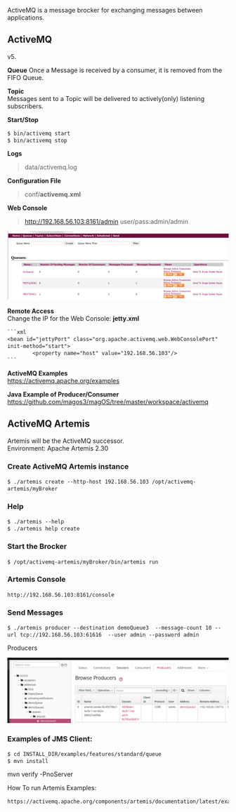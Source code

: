 ActiveMQ is a message brocker for exchanging messages between applications.  


**ActiveMQ**
----------------------------------
v5.

**Queue**
Once a Message is received by a consumer, it is removed from the FIFO Queue.  

**Topic**  
Messages sent to a Topic will be delivered to actively(only) listening subscribers.

**Start/Stop**

	$ bin/activemq start
	$ bin/activemq stop

**Logs**
> data/activemq.log

**Configuration File**  
> conf/**activemq.xml**

**Web Console**
> http://192.168.56.103:8161/admin   user/pass:admin/admin

![](/docs/images/activemq-console.png)


**Remote Access**   
Change the IP for the Web Console: **jetty.xml**

	```xml
	<bean id="jettyPort" class="org.apache.activemq.web.WebConsolePort" init-method="start">
    	    <property name="host" value="192.168.56.103"/>
	```

**ActiveMQ Examples**   
https://activemq.apache.org/examples

**Java Example of Producer/Consumer**    
https://github.com/magos3/magOS/tree/master/workspace/activemq

**ActiveMQ Artemis**
-----------------------------------
Artemis will be the ActiveMQ successor.  
Environment: Apache Artemis 2.30



### Create ActiveMQ Artemis instance

 	$ ./artemis create --http-host 192.168.56.103 /opt/activemq-artemis/myBroker

### Help

	$ ./artemis --help
	$ ./artemis help create

### Start the Brocker

	$ /opt/activemq-artemis/myBroker/bin/artemis run

### Artemis Console 

	http://192.168.56.103:8161/console

### Send Messages

	$ ./artemis producer --destination demoQueue3  --message-count 10 --url tcp://192.168.56.103:61616  --user admin --password admin


Producers

![](/docs/images/artemis-producers.png)

### Examples of JMS Client:

	$ cd INSTALL_DIR/examples/features/standard/queue
	$ mvn install


mvn verify -PnoServer

How To run Artemis Examples:

	https://activemq.apache.org/components/artemis/documentation/latest/examples.html






